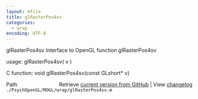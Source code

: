 ```yaml
---
layout: mfile
title: glRasterPos4sv
categories:
  - wrap
encoding: UTF-8
---
```


glRasterPos4sv  Interface to OpenGL function glRasterPos4sv  

usage:  glRasterPos4sv( v )  

C function:  void glRasterPos4sv(const GLshort\* v)  


<div class="code_header" style="text-align:right;">
  <span style="float:left;">Path&nbsp;&nbsp;</span> <span class="counter">Retrieve <a href=
  "https://raw.github.com/Psychtoolbox-3/Psychtoolbox-3/beta/./PsychOpenGL/MOGL/wrap/glRasterPos4sv.m">current version from GitHub</a> | View <a href=
  "https://github.com/Psychtoolbox-3/Psychtoolbox-3/commits/beta/./PsychOpenGL/MOGL/wrap/glRasterPos4sv.m">changelog</a></span>
</div>
<div class="code">
  <code>./PsychOpenGL/MOGL/wrap/glRasterPos4sv.m</code>
</div>
